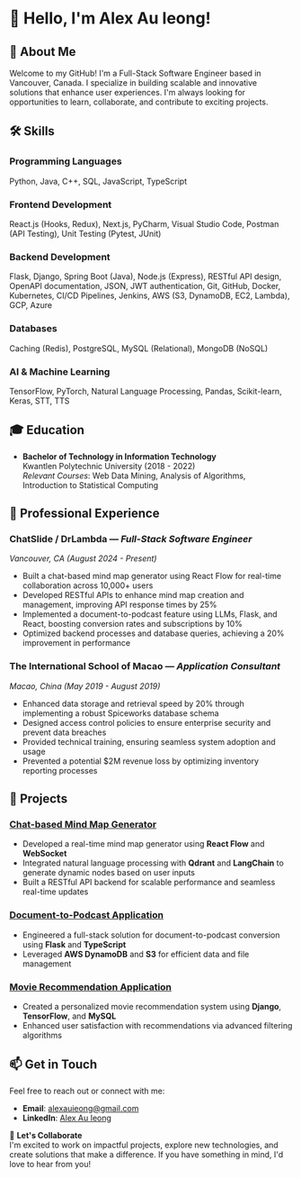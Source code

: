 # 👋 Hello, I'm Alex Au Ieong!

## 🎯 **About Me**
Welcome to my GitHub! I'm a Full-Stack Software Engineer based in Vancouver, Canada. I specialize in building scalable and innovative solutions that enhance user experiences. I'm always looking for opportunities to learn, collaborate, and contribute to exciting projects.

## 🛠 **Skills**
### Programming Languages
Python, Java, C++, SQL, JavaScript, TypeScript

### Frontend Development
React.js (Hooks, Redux), Next.js, PyCharm, Visual Studio Code, Postman (API Testing), Unit Testing (Pytest, JUnit)

### Backend Development
Flask, Django, Spring Boot (Java), Node.js (Express), RESTful API design, OpenAPI documentation, JSON, JWT authentication, Git, GitHub, Docker, Kubernetes, CI/CD Pipelines, Jenkins, AWS (S3, DynamoDB, EC2, Lambda), GCP, Azure

### Databases
Caching (Redis), PostgreSQL, MySQL (Relational), MongoDB (NoSQL)

### AI & Machine Learning
TensorFlow, PyTorch, Natural Language Processing, Pandas, Scikit-learn, Keras, STT, TTS

## 🎓 **Education**
- **Bachelor of Technology in Information Technology**  
  Kwantlen Polytechnic University (2018 - 2022)  
  _Relevant Courses_: Web Data Mining, Analysis of Algorithms, Introduction to Statistical Computing

## 🏢 **Professional Experience**
### ChatSlide / DrLambda — *Full-Stack Software Engineer*  
_Vancouver, CA (August 2024 - Present)_  
- Built a chat-based mind map generator using React Flow for real-time collaboration across 10,000+ users  
- Developed RESTful APIs to enhance mind map creation and management, improving API response times by 25%  
- Implemented a document-to-podcast feature using LLMs, Flask, and React, boosting conversion rates and subscriptions by 10%  
- Optimized backend processes and database queries, achieving a 20% improvement in performance

### The International School of Macao — *Application Consultant*  
_Macao, China (May 2019 - August 2019)_  
- Enhanced data storage and retrieval speed by 20% through implementing a robust Spiceworks database schema  
- Designed access control policies to ensure enterprise security and prevent data breaches  
- Provided technical training, ensuring seamless system adoption and usage  
- Prevented a potential $2M revenue loss by optimizing inventory reporting processes  

## 🚀 **Projects**
### [Chat-based Mind Map Generator](https://github.com/Residevil/chat-slide-mind-map)
- Developed a real-time mind map generator using **React Flow** and **WebSocket**
- Integrated natural language processing with **Qdrant** and **LangChain** to generate dynamic nodes based on user inputs  
- Built a RESTful API backend for scalable performance and seamless real-time updates  

### [Document-to-Podcast Application](https://github.com/Residevil/doc-to-podcast)
- Engineered a full-stack solution for document-to-podcast conversion using **Flask** and **TypeScript**  
- Leveraged **AWS DynamoDB** and **S3** for efficient data and file management  

### [Movie Recommendation Application](https://github.com/Residevil/movie-recommendation)
- Created a personalized movie recommendation system using **Django**, **TensorFlow**, and **MySQL**  
- Enhanced user satisfaction with recommendations via advanced filtering algorithms  

## 📫 **Get in Touch**
Feel free to reach out or connect with me:
- **Email**: [alexauieong@gmail.com](mailto:alexauieong@gmail.com)  
- **LinkedIn**: [Alex Au Ieong](https://linkedin.com/in/alex-au-ieong)  

🌟 **Let's Collaborate**  
I'm excited to work on impactful projects, explore new technologies, and create solutions that make a difference. If you have something in mind, I'd love to hear from you!

<!--
**Residevil/Residevil** is a ✨ _special_ ✨ repository because its `README.md` (this file) appears on your GitHub profile.

Here are some ideas to get you started:

- 🔭 I’m currently working on ...
- 🌱 I’m currently learning ...
- 👯 I’m looking to collaborate on ...
- 🤔 I’m looking for help with ...
- 💬 Ask me about ...
- 📫 How to reach me: ...
- 😄 Pronouns: ...
- ⚡ Fun fact: ...
-->
